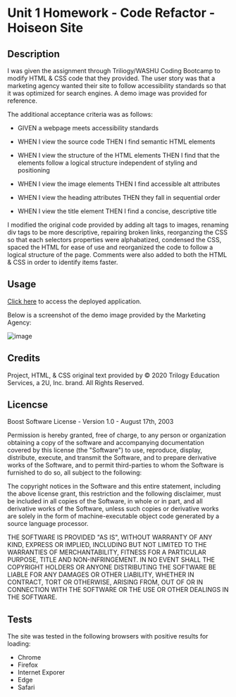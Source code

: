 # Unit 1 Homework - Code Refactor - Hoiseon Site

## Description

I was given the assignment through Triliogy/WASHU Coding Bootcamp to modify HTML & CSS code that they provided.  The user story was that a marketing agency wanted their site to follow accessibility standards so that it was optimized for search engines. A demo image was provided for reference.

The additional acceptance criteria was as follows:

- GIVEN a webpage meets accessibility standards

- WHEN I view the source code THEN I find semantic HTML elements

- WHEN I view the structure of the HTML elements THEN I find that the elements follow a logical structure independent of styling and positioning

- WHEN I view the image elements THEN I find accessible alt attributes

- WHEN I view the heading attributes THEN they fall in sequential order

- WHEN I view the title element THEN I find a concise, descriptive title

I modified the original code provided by adding alt tags to images, renaming div tags to be more descriptive, repairing broken links, reorganzing the CSS so that each selectors properties were alphabatized, condensed the CSS, spaced the HTML for ease of use and reorganized the code to follow a logical structure of the page.  Comments were also added to both the HTML & CSS in order to identify items faster.

## Usage

[Click here](https://jferguson1903.github.io/Unit1-HW/) to access the deployed application.

Below is a screenshot of the demo image provided by the Marketing Agency:

![image](https://user-images.githubusercontent.com/72481828/98456120-155ced80-213f-11eb-8e89-360122dd1352.png)

## Credits

Project, HTML, & CSS original text provided by © 2020 Trilogy Education Services, a 2U, Inc. brand. All Rights Reserved.

## Licencse

Boost Software License - Version 1.0 - August 17th, 2003

Permission is hereby granted, free of charge, to any person or organization
obtaining a copy of the software and accompanying documentation covered by
this license (the "Software") to use, reproduce, display, distribute,
execute, and transmit the Software, and to prepare derivative works of the
Software, and to permit third-parties to whom the Software is furnished to
do so, all subject to the following:

The copyright notices in the Software and this entire statement, including
the above license grant, this restriction and the following disclaimer,
must be included in all copies of the Software, in whole or in part, and
all derivative works of the Software, unless such copies or derivative
works are solely in the form of machine-executable object code generated by
a source language processor.

THE SOFTWARE IS PROVIDED "AS IS", WITHOUT WARRANTY OF ANY KIND, EXPRESS OR
IMPLIED, INCLUDING BUT NOT LIMITED TO THE WARRANTIES OF MERCHANTABILITY,
FITNESS FOR A PARTICULAR PURPOSE, TITLE AND NON-INFRINGEMENT. IN NO EVENT
SHALL THE COPYRIGHT HOLDERS OR ANYONE DISTRIBUTING THE SOFTWARE BE LIABLE
FOR ANY DAMAGES OR OTHER LIABILITY, WHETHER IN CONTRACT, TORT OR OTHERWISE,
ARISING FROM, OUT OF OR IN CONNECTION WITH THE SOFTWARE OR THE USE OR OTHER
DEALINGS IN THE SOFTWARE.

## Tests

The site was tested in the following browsers with positive results for loading:

* Chrome
* Firefox
* Internet Exporer
* Edge
* Safari
